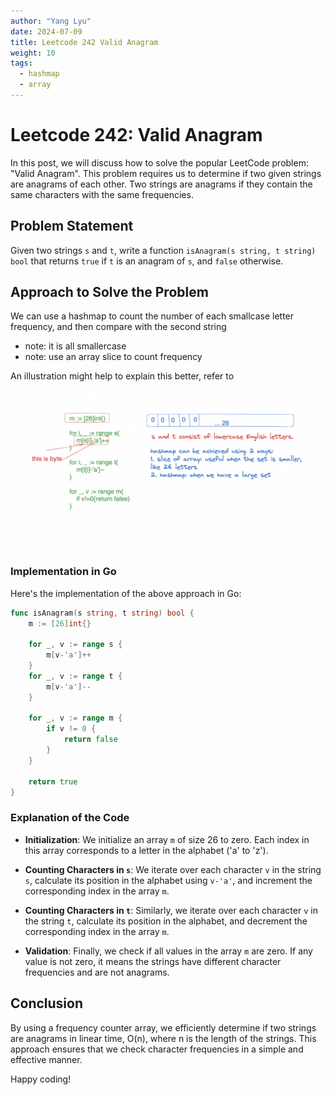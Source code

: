 ```yaml
---
author: "Yang Lyu"
date: 2024-07-09
title: Leetcode 242 Valid Anagram
weight: 10
tags:
  - hashmap
  - array
---
```

# Leetcode 242: Valid Anagram

In this post, we will discuss how to solve the popular LeetCode problem: "Valid Anagram". This problem requires us to determine if two given strings are anagrams of each other. Two strings are anagrams if they contain the same characters with the same frequencies.

## Problem Statement

Given two strings `s` and `t`, write a function `isAnagram(s string, t string) bool` that returns `true` if `t` is an anagram of `s`, and `false` otherwise.

## Approach to Solve the Problem

We can use a hashmap to count the number of each smallcase letter frequency, and then compare with the second string
- note: it is all smallercase 
- note: use an array slice to count frequency

An illustration might help to explain this better, refer to 

![here](./static/242.png)

### Implementation in Go

Here's the implementation of the above approach in Go:

```go
func isAnagram(s string, t string) bool {
    m := [26]int{}

    for _, v := range s {
        m[v-'a']++
    }
    for _, v := range t {
        m[v-'a']--
    }

    for _, v := range m {
        if v != 0 {
            return false
        }
    }

    return true
}
```

### Explanation of the Code

- **Initialization**: We initialize an array `m` of size 26 to zero. Each index in this array corresponds to a letter in the alphabet ('a' to 'z').

- **Counting Characters in `s`**: We iterate over each character `v` in the string `s`, calculate its position in the alphabet using `v-'a'`, and increment the corresponding index in the array `m`.

- **Counting Characters in `t`**: Similarly, we iterate over each character `v` in the string `t`, calculate its position in the alphabet, and decrement the corresponding index in the array `m`.

- **Validation**: Finally, we check if all values in the array `m` are zero. If any value is not zero, it means the strings have different character frequencies and are not anagrams.

## Conclusion

By using a frequency counter array, we efficiently determine if two strings are anagrams in linear time, O(n), where n is the length of the strings. This approach ensures that we check character frequencies in a simple and effective manner.

Happy coding!
